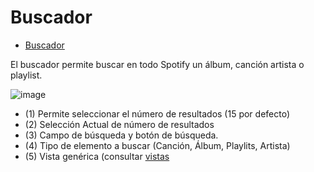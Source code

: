 # Buscador

- [Buscador](#buscador)

El buscador permite buscar en todo Spotify un álbum, canción artista o playlist.

![image](https://user-images.githubusercontent.com/10118909/176488214-a2b8b6fb-3c27-431a-8fe6-fce51e9d7259.png)

- (1) Permite seleccionar el número de resultados (15 por defecto)
- (2) Selección Actual de número de resultados
- (3) Campo de búsqueda y botón de búsqueda.
- (4) Tipo de elemento a buscar (Canción, Álbum, Playlits, Artista)
- (5) Vista genérica (consultar [vistas](./views)
